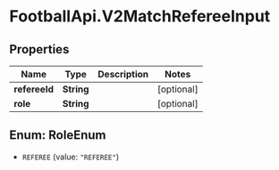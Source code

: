 # FootballApi.V2MatchRefereeInput

## Properties
Name | Type | Description | Notes
------------ | ------------- | ------------- | -------------
**refereeId** | **String** |  | [optional] 
**role** | **String** |  | [optional] 

<a name="RoleEnum"></a>
## Enum: RoleEnum

* `REFEREE` (value: `"REFEREE"`)

